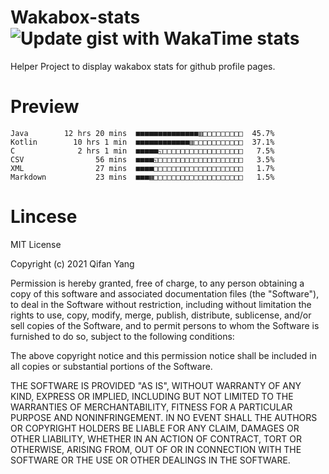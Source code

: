  # Wakabox-stats ![Update gist with WakaTime stats](https://github.com/underwindfall/wakabox-stats/workflows/Update%20gist%20with%20WakaTime%20stats/badge.svg)

  Helper Project to display wakabox stats for github profile pages. 
 # Preview 
  
  ```  
 Java        12 hrs 20 mins  ■■■■■■■■■■■■■■▥□□□□□□□□□  45.7%
Kotlin        10 hrs 1 min  ■■■■■■■■■■■■▥□□□□□□□□□□□  37.1%
C              2 hrs 1 min  ■■■■■◱□□□□□□□□□□□□□□□□□□   7.5%
CSV                56 mins  ■■■■◱□□□□□□□□□□□□□□□□□□□   3.5%
XML                27 mins  ■■■■□□□□□□□□□□□□□□□□□□□□   1.7%
Markdown           23 mins  ■■■▦□□□□□□□□□□□□□□□□□□□□   1.5% 
 ``` 
  
 
 # Lincese 

  MIT License

  Copyright (c) 2021 Qifan Yang
  
  Permission is hereby granted, free of charge, to any person obtaining a copy
  of this software and associated documentation files (the "Software"), to deal
  in the Software without restriction, including without limitation the rights
  to use, copy, modify, merge, publish, distribute, sublicense, and/or sell
  copies of the Software, and to permit persons to whom the Software is
  furnished to do so, subject to the following conditions:
  
  The above copyright notice and this permission notice shall be included in all
  copies or substantial portions of the Software.
  
  THE SOFTWARE IS PROVIDED "AS IS", WITHOUT WARRANTY OF ANY KIND, EXPRESS OR
  IMPLIED, INCLUDING BUT NOT LIMITED TO THE WARRANTIES OF MERCHANTABILITY,
  FITNESS FOR A PARTICULAR PURPOSE AND NONINFRINGEMENT. IN NO EVENT SHALL THE
  AUTHORS OR COPYRIGHT HOLDERS BE LIABLE FOR ANY CLAIM, DAMAGES OR OTHER
  LIABILITY, WHETHER IN AN ACTION OF CONTRACT, TORT OR OTHERWISE, ARISING FROM,
  OUT OF OR IN CONNECTION WITH THE SOFTWARE OR THE USE OR OTHER DEALINGS IN THE
  SOFTWARE.
